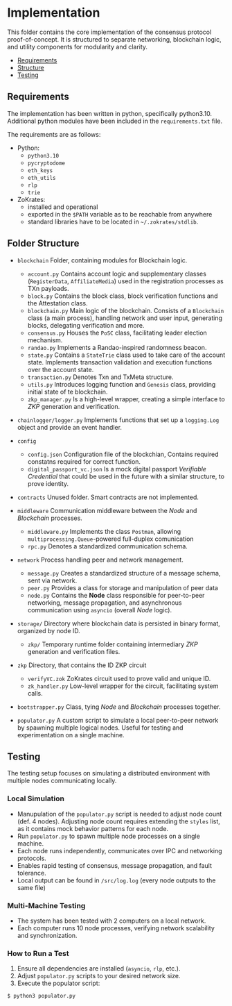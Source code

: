 # Implementation

This folder contains the core implementation of the consensus protocol proof-of-concept. It is structured to separate networking, blockchain logic, and utility components for modularity and clarity.

- [Requirements](#requirements)
- [Structure](#folder-structure)
- [Testing](#testing)

## Requirements

The implementation has been written in python, specifically python3.10. Additional python modules have been included in the `requirements.txt` file.

The requirements are as follows:

- Python:
  - `python3.10`
  - `pycryptodome`
  - `eth_keys`
  - `eth_utils`
  - `rlp`
  - `trie`
- ZoKrates:
  - installed and operational
  - exported in the `$PATH` variable as to be reachable from anywhere
  - standard libraries have to be located in `~/.zokrates/stdlib`.

## Folder Structure

- `blockchain`
  Folder, containing modules for Blockchain logic.
  - `account.py` Contains account logic and supplementary classes (`RegisterData`, `AffiliateMedia`) used in the registration processes as TXn payloads.
  - `block.py` Contains the block class, block verification functions and the Attestation class.
  - `blockchain.py` Main logic of the blockchain. Consists of a `Blockchain` class (a main process), handling network and user input, generating blocks, delegating verification and more.
  - `consensus.py` Houses the `PoSC` class, facilitating leader election mechanism.
  - `randao.py` Implements a Randao-inspired randomness beacon.
  - `state.py` Contains a `StateTrie` class used to take care of the account state. Implements transaction validation and execution functions over the account state.
  - `transaction.py` Denotes Txn and TxMeta structure.
  - `utils.py` Introduces logging function and `Genesis` class, providing initial state of te blockchain.
  - `zkp_manager.py` Is a high-level wrapper, creating a simple interface to *ZKP* generation and verification.
- `chainlogger/logger.py` Implements functions that set up a `logging.Log` object and provide an event handler.

- `config`
  - `config.json` Configuration file of the blockchian, Contains required constatns required for correct function.
  - `digital_passport_vc.json` Is a mock digital passport *Verifiable Credential* that could be used in the future with a similar structure, to prove identity.
- `contracts` Unused folder. Smart contracts are not implemented.

- `middleware` Communication middleware between the *Node* and *Blockchain* processes.
  - `middleware.py` Implements the class `Postman`, allowing `multiprocessing.Queue`-powered full-duplex comunication
  - `rpc.py` Denotes a standardized communication schema.

- `network` Process handling peer and network management.
  - `message.py` Creates a standardized structure of a message schema, sent via network.
  - `peer.py` Provides a class for storage and manipulation of peer data
  - `node.py` Contains the **Node** class responsible for peer-to-peer networking, message propagation, and asynchronous communication using `asyncio` (overall *Node* logic).

- `storage/` Directory where blockchain data is persisted in binary format, organized by node ID.
  - `zkp/` Temporary runtime folder containing intermediary *ZKP* generation and verification files.

- `zkp` Directory, that contains the ID ZKP circuit
  - `verifyVC.zok` ZoKrates circuit used to prove valid and unique ID.
  - `zk_handler.py` Low-level wrapper for the circuit, facilitating system calls.
- `bootstrapper.py` Class, tying *Node* and *Blockchain* processes together.
- `populator.py` A custom script to simulate a local peer-to-peer network by spawning multiple logical nodes. Useful for testing and experimentation on a single machine.

## Testing

The testing setup focuses on simulating a distributed environment with multiple nodes communicating locally.

### Local Simulation

- Manupulation of the `populator.py` script is needed to adjust node count (def. 4 nodes). Adjusting node count requires extending the `styles` list, as it contains mock behavior patterns for each node.
- Run `populator.py` to spawn multiple node processes on a single machine.
- Each node runs independently, communicates over IPC and networking protocols.
- Enables rapid testing of consensus, message propagation, and fault tolerance.
- Local output can be found in `/src/log.log` (every node outputs to the same file)

### Multi-Machine Testing

- The system has been tested with 2 computers on a local network.
- Each computer runs 10 node processes, verifying network scalability and synchronization.

### How to Run a Test

1. Ensure all dependencies are installed (`asyncio`, `rlp`, etc.).
2. Adjust `populator.py` scripts to your desired network size.
3. Execute the populator script:

```bash
$ python3 populator.py
```
